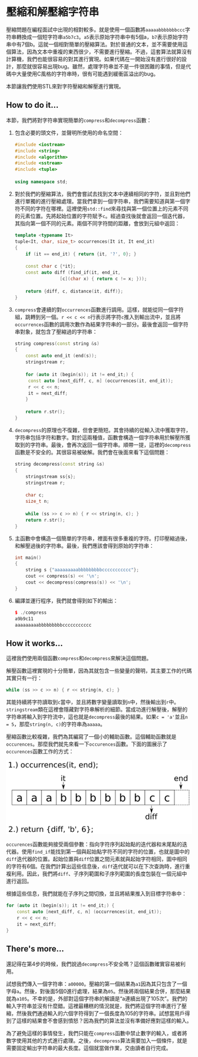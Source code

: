 # 壓縮和解壓縮字符串

壓縮問題在編程面試中出現的相對較多。就是使用一個函數將`aaaaabbbbbbbccc`字符串轉換成一個短字符串`a5b7c3`。`a5`表示原始字符串中有5個a，`b7`表示原始字符串中有7個b。這就一個相對簡單的壓縮算法。對於普通的文本，並不需要使用這個算法，因為文本中重複的東西很少，不需要進行壓縮。不過，這套算法就算沒有計算機，我們也能很容易的對其進行實現。如果代碼在一開始沒有進行很好的設計，那麼就很容易出現bug。雖然，處理字符串並不是一件很困難的事情，但是代碼中大量使用C風格的字符串時，很有可能遇到緩衝區溢出的bug。

本節讓我們使用STL來對字符壓縮和解壓進行實現。

## How to do it...

本節，我們將對字符串實現簡單的`compress`和`decompress`函數：

1. 包含必要的頭文件，並聲明所使用的命名空間：

   ```c++
   #include <iostream>
   #include <string>
   #include <algorithm>
   #include <sstream>
   #include <tuple>
   
   using namespace std;
   ```

2. 對於我們的壓縮算法，我們會嘗試去找到文本中連續相同的字符，並且對他們進行單獨的進行壓縮處理。當我們拿到一個字符串，我們需要知道與第一個字符不同的字符在哪裡。這裡使用`std::find`來尋找與第一個位置上的元素不同的元素位置。先將起始位置的字符賦予`c`。經過查找後就會返回一個迭代器，其指向第一個不同的元素。兩個不同字符間的距離，會放到元組中返回：

   ```c++
   template <typename It>
   tuple<It, char, size_t> occurrences(It it, It end_it)
   {
       if (it == end_it) { return {it, '?', 0}; }
       
       const char c {*it};
       const auto diff (find_if(it, end_it,
       			    [c](char x) { return c != x; }));
       
       return {diff, c, distance(it, diff)};
   }
   ```

3. `compress`會連續的對`occurrences`函數進行調用。這樣，就能從同一個字符組，跳轉到另一個。`r << c << n`行表示將字符`c`推入到輸出流中，並且將`occurrences`函數的調用次數作為結果字符串的一部分。最後會返回一個字符串對象，就包含了壓縮過的字符串：

   ```c++
   string compress(const string &s)
   {
       const auto end_it (end(s));
       stringstream r;
       
       for (auto it (begin(s)); it != end_it;) {
       	const auto [next_diff, c, n] (occurrences(it, end_it));
       	r << c << n;
       	it = next_diff;
       }
       
       return r.str();
   }
   ```

4. `decompress`的原理也不復雜，但會更簡短。其會持續的從輸入流中獲取字符，字符串包括字符和數字。對於這兩種值，函數會構造一個字符串用於解壓所獲取到的字符串。最後，會再次返回一個字符串。順帶一提，這裡的`decompress`函數是不安全的。其很容易被破解。我們會在後面來看下這個問題：

   ```c++
   string decompress(const string &s)
   {
       stringstream ss{s};
       stringstream r;
       
       char c;
       size_t n;
       
       while (ss >> c >> n) { r << string(n, c); }
       return r.str();
   }
   ```

5. 主函數中會構造一個簡單的字符串，裡面有很多重複的字符。打印壓縮過後，和解壓過後的字符串。最後，我們應該會得到原始的字符串：

   ```c++
   int main()
   {
       string s {"aaaaaaaaabbbbbbbbbccccccccccc"};
       cout << compress(s) << '\n';
       cout << decompress(compress(s)) << '\n';
   }
   ```

6. 編譯並運行程序，我們就會得到如下的輸出：

   ```c++
   $ ./compress
   a9b9c11
   aaaaaaaaabbbbbbbbbccccccccccc
   ```

## How it works...

這裡我們使用兩個函數`compress`和`decompress`來解決這個問題。

解壓函數這裡實現的十分簡單，因為其就包含一些變量的聲明，其主要工作的代碼其實只有一行：

```c++
while (ss >> c >> n) { r << string(n, c); }
```

其能持續將字符讀取到`c`當中，並且將數字變量讀取到`n`中，然後輸出到`r`中。`stringstream`類在這裡會隱藏對字符串解析的細節。當成功進行解壓後，解壓的字符串將輸入到字符流中，這也就是`decompress`最後的結果。如果`c = 'a'`並且`n = 5`，那麼`string(n, c)`的字符串為`aaaaa`。

壓縮函數比較複雜，我們為其編寫了一個小的輔助函數。這個輔助函數就是`occurences`。那麼我們就先來看一下`occurences`函數。下面的圖展示了`occurences`函數工作的方式：

![](../../images/chapter6/6-9-1.png)

`occurences`函數能夠接受兩個參數：指向字符序列起始點的迭代器和末尾點的迭代器。使用`find_if`能找到第一個與起始點字符不同的字符的位置，也就是圖中的`diff`迭代器的位置。起始位置與`diff`位置之間元素就與起始字符相同，圖中相同的字符有6個。在我們計算出這些信息後，`diff`迭代就可以在下次查詢時，進行重複利用。因此，我們將`diff`、子序列範圍和子序列範圍的長度包裝在一個元組中進行返回。

根據這些信息，我們就能在子序列之間切換，並且將結果推入到目標字符串中：

```c++
for (auto it (begin(s)); it != end_it;) {
    const auto [next_diff, c, n] (occurrences(it, end_it));
    r << c << n;
    it = next_diff;
}
```

## There's more...

還記得在第4步的時候，我們說過`decompress`不安全嗎？這個函數確實容易被利用。

試想我們傳入一個字符串：`a00000`。壓縮的第一個結果為`a1`因為其只包含了一個字母`a`。然後，對後面5個0進行處理，結果為`05`。然後將兩個結果合併，那麼結果就為`a105`。不幸的是，外部對這個字符串的解讀是“a連續出現了105次”。我們的輸入字符串並沒有什麼錯。這裡最糟糕的情況就是，我們將這個字符串進行了壓縮，然後我們通過輸入的六個字符得到了一個長度為105的字符串。試想當用戶得到了這樣的結果會不會感到憤怒？因為我們的算法並沒有準備好應對這樣的輸入。

為了避免這樣的事情發生，我們只能在`compress`函數中禁止數字的輸入，或者將數字使用其他的方式進行處理。之後，`decompress`算法需要加入一個條件，就是需要固定輸出字符串的最大長度。這個就當做作業，交由讀者自行完成。